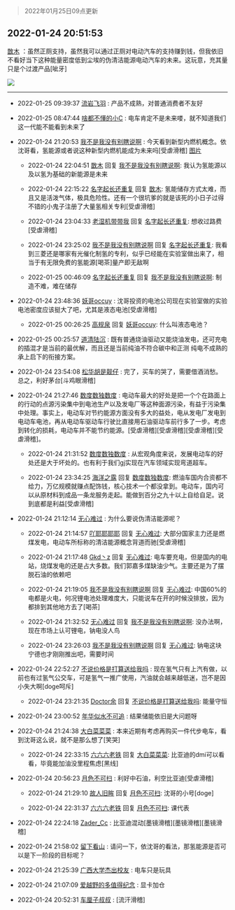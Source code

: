 > 2022年01月25日09点更新
<link rel="stylesheet" href="https://cdn.jsdelivr.net/gh/taotie6/sampleJSON@main/css/photo_show.css">
<meta name="referrer" content="no-referrer" />


 ## 2022-01-24 20:51:53 

 [㪚木](https://www.coolapk.com/feed/33068170?shareKey=MzFjOGU0NDhmMDBkNjFlZWE0ODc~) ：虽然正厕支持，虽然我可以通过正厕对电动汽车的支持赚到钱，但我依旧不看好当下这种能量密度低到尘埃的伪清洁能源电动汽车的未来。这玩意，充其量只是个过渡产品[呲牙] 

<div class="album">
<img class="img-item" src="http://image.coolapk.com/feed/2020/0511/21/1081091_45bad8f3_4880_7713@356x200.gif" />
</div>

 ------- 

- 2022-01-25 09:39:37 [流岩飞羽](uid=4383023) : 产品不成熟，对普通消费者不友好 

- 2022-01-25 08:47:44 [啥都不懂的小C](uid=2418955) : 电车肯定不是未来喽，就不知道我们这一代能不能看到未来了 

- 2022-01-24 21:20:53 [我不是我没有别瞎说啊](uid=2231912) : 今天看到新型内燃机概念。依沈哥看，氢能源或者说这种新型内燃机能成为未来吗[受虐滑稽] [图片](http://image.coolapk.com/feed/2022/0124/21/2231912_bf6b3255_0452_4877_373@1200x2640.jpeg)

    - 2022-01-24 22:04:51 [㪚木](uid=1081091) 回复 [我不是我没有别瞎说啊](uid=2231912): 我认为氢能源以及以氢为基础的新能源是未来 

    - 2022-01-24 22:15:22 [名字起长还重复](uid=485854) 回复 [㪚木](uid=1081091): 氢能储存方式太难，而且又是活泼气体，极具危险性。还有一个很坑爹的就是该死的小日子过得不错的小鬼子注册了大量氢相关专利[受虐滑稽] 

    - 2022-01-24 23:04:33 [老湿机带带我](uid=827973) 回复 [名字起长还重复](uid=485854): 想收过路费[受虐滑稽] 

    - 2022-01-24 23:25:02 [我不是我没有别瞎说啊](uid=2231912) 回复 [名字起长还重复](uid=485854): 我看到三菱还是哪家有光催化制氢的专利，似乎已经能在实验室做出来了，相当于有无限免费的氢能源[喝茶]量产即无敌啊 

    - 2022-01-25 00:46:09 [名字起长还重复](uid=485854) 回复 [我不是我没有别瞎说啊](uid=2231912): 制造不难，难在储存 

- 2022-01-24 23:48:36 [妖哥occuy](uid=1388591) : 沈哥投资的电池公司现在实验室做的实验电池密度应该挺大了吧，尤其是液态电池[受虐滑稽] 

    - 2022-01-25 00:26:25 [高规泉](uid=1123484) 回复 [妖哥occuy](uid=1388591): 什么叫液态电池？ 

- 2022-01-25 00:25:57 [道清陆沉](uid=889471) : 既有普通烧油驱动又能烧油发电，还可充电的插混才是当前的最优解，而且还是当前纯油不符合碳中和正测 纯电不成熟的承上启下的衔接方案。 

- 2022-01-24 23:54:08 [松华胡是靓仔](uid=692318) : 完了，买车的哭了，需要借酒消愁。总之，利好茅台[斗鸡眼滑稽] 

- 2022-01-24 21:27:46 [数度数独数度](uid=1649918) : 电动车最大的好处是把一个个在路面上的行动的点源污染集中到电池生产以及发电厂等这种面源污染，有益于污染集中处理。事实上，电动车对节约能源方面没有多大的益处，电从发电厂发电到电动车电池，再从电动车驱动车行驶比直接用石油驱动车前行多了一步。考虑到转化的损耗，电动车并不能节约能源<!--break-->。[受虐滑稽][受虐滑稽][受虐滑稽][受虐滑稽]。 

    - 2022-01-24 21:31:52 [数度数独数度](uid=1649918) : 从宏观角度来说，发展电动车的好处还是大于坏处的。也有利于我们gj实现在汽车领域实现弯道超车。 

    - 2022-01-24 23:34:25 [海洋之露](uid=1111949) 回复 [数度数独数度](uid=1649918): 燃油车国内合资都不给力，万亿规模就赚点配饰钱，核心技术一个都没拿到。电动车，国内可以从原材料到成品一条龙服务走起。能做到百分之九十以上自给自足。说到底都是利益[受虐滑稽] 

- 2022-01-24 21:12:14 [无心难过](uid=3681127) : 为什么要说伪清洁能源呢？ 

    - 2022-01-24 21:14:57 [吖耶耶耶耶](uid=1523259) 回复 [无心难过](uid=3681127): 大部分国家主力还是燃煤发电，电动车所标称的清洁能源概念背道而驰[受虐滑稽] 

    - 2022-01-24 21:17:48 [Gkd丶z](uid=2491267) 回复 [无心难过](uid=3681127): 电车要充电，但是国内的电站，烧煤发电的还是占大多数。我们郭嘉多煤缺油少气。主要还是为了摆脱石油的依赖吧 

    - 2022-01-24 21:19:05 [我不是我没有别瞎说啊](uid=2231912) 回复 [无心难过](uid=3681127): 中国60%的电都是火电，何况锂电池处理难度大，只能说车在开的时候没排放，因为都排到其他地方去了[喝茶] 

    - 2022-01-24 21:32:52 [无心难过](uid=3681127) 回复 [我不是我没有别瞎说啊](uid=2231912): 没办法啊，现在市场上认可锂电，钠电没人鸟 

    - 2022-01-24 23:26:03 [我不是我没有别瞎说啊](uid=2231912) 回复 [无心难过](uid=3681127): 钠电这块宁德也才刚刚推出吧，需要时间 

- 2022-01-24 22:52:27 [不说价格是打算送给我吗](uid=3415876) : 现在氢气只有上汽有做，以前也有过氢气公交车，可是氢气一推广使用，汽油就会越来越低迷，岂不是因小失大啊[doge呵斥] 

    - 2022-01-24 23:21:35 [Doctor余](uid=1383402) 回复 [不说价格是打算送给我吗](uid=3415876): 能量守恒 

- 2022-01-24 23:00:52 [年华似水不可追](uid=625421) : 结果储能依旧是大问题呀 

- 2022-01-24 21:24:38 [大白菜菜菜](uid=2081020) : 本来近期有考虑再购买一件代步电车，看到沈哥这么说，就不是那么想了[笑哭] 

    - 2022-01-24 22:33:15 [六六六老铁](uid=1165265) 回复 [大白菜菜菜](uid=2081020): 比亚迪的dmi可以看看，毕竟能加油没里程焦虑[黑线] 

- 2022-01-24 20:56:23 [月色不可扫](uid=3639201) : 利好中石油，利空比亚迪[受虐滑稽] 

    - 2022-01-24 21:29:10 [故人旧眸](uid=5481001) 回复 [月色不可扫](uid=3639201): 沈哥的小号[doge] 

    - 2022-01-24 22:31:37 [六六六老铁](uid=1165265) 回复 [月色不可扫](uid=3639201): 课代表 

- 2022-01-24 22:24:18 [Zader_Cc](uid=1453125) : 比亚迪混动[墨镜滑稽][墨镜滑稽][墨镜滑稽] 

- 2022-01-24 21:58:02 [留下看山](uid=1654131) : 请问一下，依沈哥的看法，那氢能源是否可以是下一阶段的目标呢？ 

- 2022-01-24 21:25:39 [广西大学杰出校友](uid=1654148) : 电车只是玩具 

- 2022-01-24 21:07:09 [爱越野的多值得纪念](uid=1817685) : 显卡加仓 

- 2022-01-24 20:52:31 [车厘子叔叔](uid=1756803) : [流汗滑稽] 

